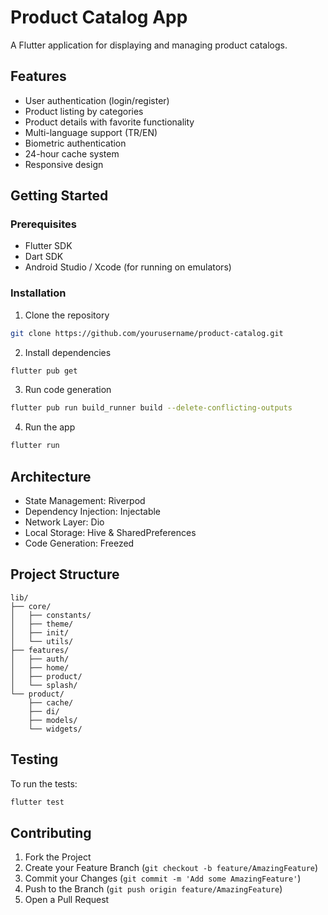 # Product Catalog App

A Flutter application for displaying and managing product catalogs.

## Features

- User authentication (login/register)
- Product listing by categories
- Product details with favorite functionality
- Multi-language support (TR/EN)
- Biometric authentication
- 24-hour cache system
- Responsive design

## Getting Started

### Prerequisites

- Flutter SDK
- Dart SDK
- Android Studio / Xcode (for running on emulators)

### Installation

1. Clone the repository
```bash
git clone https://github.com/yourusername/product-catalog.git
```

2. Install dependencies
```bash
flutter pub get
```

3. Run code generation
```bash
flutter pub run build_runner build --delete-conflicting-outputs
```

4. Run the app
```bash
flutter run
```

## Architecture

- State Management: Riverpod
- Dependency Injection: Injectable
- Network Layer: Dio
- Local Storage: Hive & SharedPreferences
- Code Generation: Freezed

## Project Structure

```
lib/
├── core/
│   ├── constants/
│   ├── theme/
│   ├── init/
│   └── utils/
├── features/
│   ├── auth/
│   ├── home/
│   ├── product/
│   └── splash/
└── product/
    ├── cache/
    ├── di/
    ├── models/
    └── widgets/
```

## Testing

To run the tests:
```bash
flutter test
```

## Contributing

1. Fork the Project
2. Create your Feature Branch (`git checkout -b feature/AmazingFeature`)
3. Commit your Changes (`git commit -m 'Add some AmazingFeature'`)
4. Push to the Branch (`git push origin feature/AmazingFeature`)
5. Open a Pull Request
